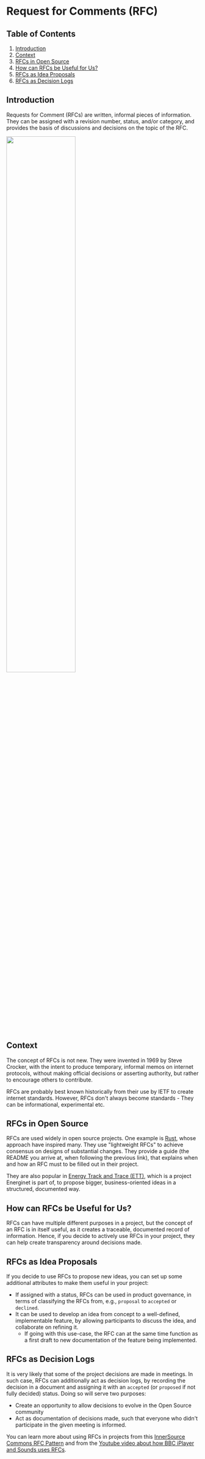# Request for Comments (RFC)

## Table of Contents

1. [Introduction](#introduction)
2. [Context](#context)
3. [RFCs in Open Source](#rfcs-in-open-source)
4. [How can RFCs be Useful for Us?](#how-can-rfcs-be-useful-for-us)
5. [RFCs as Idea Proposals](#rfcs-as-idea-proposals)
6. [RFCs as Decision Logs](#rfcs-as-decision-logs)

## Introduction

Requests for Comment (RFCs) are written, informal pieces of information. They can be assigned with a revision number, status, and/or category, and provides the basis of discussions and decisions on the topic of the RFC. 

<img src="https://github.com/energinet-open-incubator/origin-collaboration/blob/main/docs/figures/RFC.png" width="60%"/>

## Context

The concept of RFCs is not new. 
They were invented in 1969 by Steve Crocker, with the intent to produce temporary, informal memos on internet protocols, without making official decisions or asserting authority, but rather to encourage others to contribute.  

RFCs are probably best known historically from their use by IETF to create internet standards. 
However, RFCs don't always become standards - They can be informational, experimental etc.  

## RFCs in Open Source 

RFCs are used widely in open source projects. 
One example is [Rust](https://github.com/GuillaumeGomez/rfcs), whose approach have inspired many. They use "lightweight RFCs" to achieve consensus on designs of substantial changes. 
They provide a guide (the README you arrive at, when following the previous link), that explains when and how an RFC must to be filled out in their project.

They are also popular in [Energy Track and Trace (ETT)](https://github.com/Energy-Track-and-Trace), which is a project Energinet is part of, to propose bigger, business-oriented ideas in a structured, documented way.  

## How can RFCs be Useful for Us? 

RFCs can have multiple different purposes in a project, but the concept of an RFC is in itself useful, as it creates a traceable, documented record of information. 
Hence, if you decide to actively use RFCs in your project, they can help create transparency around decisions made.   

  
## RFCs as Idea Proposals 

If you decide to use RFCs to propose new ideas, you can set up some additional attributes to make them useful in your project:  

- If assigned with a status, RFCs can be used in product governance, in terms of classifying the RFCs from, e.g., `proposal` to `accepted` or `declined`. 
- It can be used to develop an idea from concept to a well-defined, implementable feature, by allowing participants to discuss the idea, and collaborate on refining it. 
    - If going with this use-case, the RFC can at the same time function as a first draft to new documentation of the feature being implemented. 

## RFCs as Decision Logs 

It is very likely that some of the project decisions are made in meetings. In such case, RFCs can additionally act as decision logs, by recording the decision in a document and assigning it with an `accepted` (or `proposed` if not fully decided) status. Doing so will serve two purposes: 

- Create an opportunity to allow decisions to evolve in the Open Source community   
- Act as documentation of decisions made, such that everyone who didn't participate in the given meeting is informed. 

  
You can learn more about using RFCs in projects from this [InnerSource Commons RFC Pattern](https://patterns.innersourcecommons.org/p/transparent-cross-team-decision-making-using-rfcs) and from the [Youtube video about how BBC iPlayer and Sounds uses RFCs](https://www.youtube.com/watch?v=U6zlghE0HcE). 
